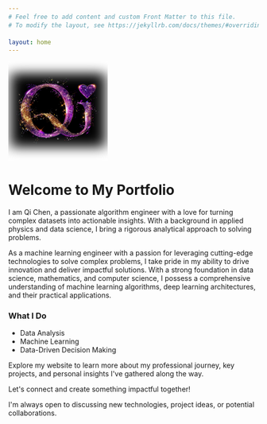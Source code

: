 ```yaml
---
# Feel free to add content and custom Front Matter to this file.
# To modify the layout, see https://jekyllrb.com/docs/themes/#overriding-theme-defaults

layout: home
---
```


<!-- ![Qi Chen](assets/img/IMG_2789.PNG) -->
<img src="/assets/img/IMG_2789.PNG" width="200"/>

# Welcome to My Portfolio
I am Qi Chen, a passionate algorithm engineer with a love for turning complex datasets into actionable insights. With a background in applied physics and data science, I bring a rigorous analytical approach to solving problems.

As a machine learning engineer with a passion for leveraging cutting-edge technologies to solve complex problems, I take pride in my ability to drive innovation and deliver impactful solutions. With a strong foundation in data science, mathematics, and computer science, I possess a comprehensive understanding of machine learning algorithms, deep learning architectures, and their practical applications.

### What I Do
- Data Analysis
- Machine Learning
- Data-Driven Decision Making


Explore my website to learn more about my professional journey, key projects, and personal insights I've gathered along the way. 


Let's connect and create something impactful together!

I'm always open to discussing new technologies, project ideas, or potential collaborations. 
 

